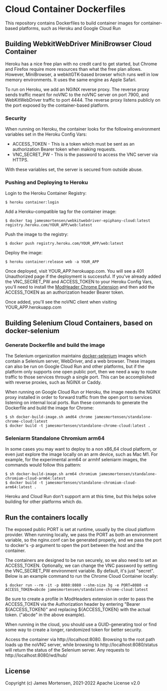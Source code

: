 # Cloud Container Dockerfiles

This repository contains Dockerfiles to build container images for container-based platforms, such as Heroku and Google Cloud Run

## Building WebkitWebDriver MiniBrowser Cloud Container

Heroku has a nice free plan with no credit card to get started, but Chrome and Firefox require more resources than what the free plan allows. However, MiniBrowser, a webkitGTK-based browser which runs well in low memory environments. It uses the same engine as Apple Safari.

To run on Heroku, we add an NGINX reverse proxy. The reverse proxy sends traffic meant for noVNC to the noVNC server on port 7900, and WebKitWebDriver traffic to port 4444.  The reverse proxy listens publicly on the port exposed by the container-based platform.

### Security

When running on Heroku, the container looks for the following environment variables set in the Heroku Config Vars:

- ACCESS_TOKEN - This is a token which must be sent as an authorization Bearer token when making requests.
- VNC_SECRET_PW - This is the password to access the VNC server via HTTPS.

With these variables set, the server is secured from outside abuse.

### Pushing and Deploying to Heroku

Login to the Heroku Container Registry:

```
$ heroku container:login
```

Add a Heroku-compatible tag for the container image:

```
$ docker tag jamesmortensen/webkitwebdriver-epiphany-cloud:latest registry.heroku.com/YOUR_APP/web:latest
```

Push the image to the registry:

```
$ docker push registry.heroku.com/YOUR_APP/web:latest
```

Deploy the image:

```
$ heroku container:release web -a YOUR_APP
```

Once deployed, visit YOUR_APP.herokuapp.com. You will see a 401 Unauthorized page if the deployment is successful. If you've already added the VNC_SECRET_PW and ACCESS_TOKEN to your Heroku Config Vars, you'll need to install the [ModHeader Chrome Extension](https://chrome.google.com/webstore/detail/modheader/idgpnmonknjnojddfkpgkljpfnnfcklj?hl=en) and then add the ACCESS_TOKEN as an authorization header Bearer token.

Once added, you'll see the noVNC client when visiting YOUR_APP.herokuapp.com

## Building Selenium Cloud Containers, based on docker-selenium

### Generate Dockerfile and build the image

The Selenium organization maintains [docker-selenium](https://github.com/SeleniumHQ/docker-selenium) images which contain a Selenium server, WebDriver, and a web browser. These images can also be run on Google Cloud Run and other platforms, but if the platform only supports one open public port, then we need a way to route traffic to those services through a single port. This can be accomplished with reverse proxies, such as NGINX or Caddy.

When running on Google Cloud Run or Heroku, the image needs the NGINX proxy installed in order to forward traffic from the open port to services listening on internal local ports. Run these commands to generate the Dockerfile and build the image for Chrome:

```
$ sh docker-build-image.sh amd64 chrome jamesmortensen/standalone-chrome-cloud:latest
$ docker build -t jamesmortensen/standalone-chrome-cloud:latest .
```


### Seleniarm Standalone Chromium arm64

In some cases you may want to deploy to a non x86_64 cloud platform, or even just explore the image locally on an arm device, such as Mac M1. For example, for the experimental arm64 or armhf seleniarm images, the commands would follow this pattern:

```
$ sh docker-build-image.sh arm64 chromium jamesmortensen/standalone-chromium-cloud-arm64:latest
$ docker build -t jamesmortensen/standalone-chromium-cloud-arm64:latest .
```

Heroku and Cloud Run don't support arm at this time, but this helps solve building for other platforms which do.

## Run the containers locally

The exposed public PORT is set at runtime, usually by the cloud platform provider. When running locally, we pass the PORT as both an environment variable, so the nginx.conf can be generated properly, and we pass the port to docker's -p argument to open the port between the host and the container. 

The containers are designed to be run securely, so we also need to set an ACCESS_TOKEN. Optionally, we can change the VNC password by setting the VNC_SECRET_PW environment variable. By default, it's just "secret". Below is an example command to run the Chrome Cloud Container locally:

```
$ docker run --rm -it -p 8080:8080 --shm-size 3g -e PORT=8080 -e ACCESS_TOKEN=abcde jamesmortensen/standalone-chrome-cloud:latest
```

Be sure to create a profile in ModHeaders extension in order to pass the ACCESS_TOKEN via the Authorization header by entering "Bearer ${ACCESS_TOKEN}" and replacing ${ACCESS_TOKEN} with the actual token. ("abcde" in the above example).

When running in the cloud, you should use a GUID-generating tool or find some way to create a longer, randomized token for better security.

Access the container via http://localhost:8080. Browsing to the root path loads up the noVNC server, while browsing to http://localhost:8080/status will return the status of the Selenium server. Any requests to http://localhost:8080/wd/hub/


## License

Copyright (c) James Mortensen, 2021-2022 Apache License v2.0


